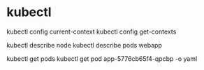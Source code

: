 # kubectl

kubectl config current-context
kubectl config get-contexts


kubectl describe node
kubectl describe pods webapp

kubectl get pods
kubectl get pod app-5776cb65f4-qpcbp -o yaml
